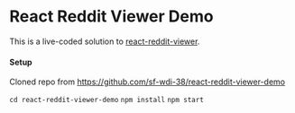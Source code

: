 # React Reddit Viewer Demo
This is a live-coded solution to [react-reddit-viewer](https://github.com/sf-wdi-38/react-reddit-viewer).

#### Setup
Cloned repo from https://github.com/sf-wdi-38/react-reddit-viewer-demo

`cd react-reddit-viewer-demo`
`npm install`
`npm start`
